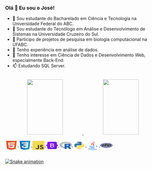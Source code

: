 ### Olá 👋 Eu sou o José!

- 🔭 Sou estudante do Bacharelado em Ciência e Tecnologia na Universidade Federal do ABC.
- 🌱 Sou estudante do Tecnólogo em Análise e Desenvolvimento de Sistemas na Universidade Cruzeiro do Sul.
- 👯 Participo de projetos de pesquisa em biologia computacional na UFABC.
- 🤔 Tenho experiência em análise de dados.
- 💬 Tenho interesse em Ciência de Dados e Desenvolvimento Web, especialmente Back-End.
- 📫 Estudando SQL Server.

##

<div align="center">
  <a href="https://github.com/jose-amorim">
  <img height="180em" width="48%" src="https://github-readme-stats.vercel.app/api?username=jose-amorim&show_icons=true&theme=radical&include_all_commits=true&count_private=true"/>
  <img height="180em" width="48%" src="https://github-readme-stats.vercel.app/api/top-langs/?username=jose-amorim&layout=compact&langs_count=7&theme=radical"/>
</div>

<div style="display: inline_block"><br>
  <img align="center" height="30" width="40" src="https://github.com/devicons/devicon/blob/master/icons/html5/html5-original.svg">
  <img align="center" height="30" width="40" src="https://raw.githubusercontent.com/devicons/devicon/master/icons/css3/css3-original.svg">
  <img align="center" height="30" width="40" src="https://github.com/devicons/devicon/blob/master/icons/javascript/javascript-original.svg">
  <img align="center" height="30" width="40" src="https://github.com/devicons/devicon/blob/master/icons/bootstrap/bootstrap-original.svg">
  <img align="center" height="30" width="40" src="https://github.com/devicons/devicon/blob/master/icons/r/r-original.svg">
  <img align="center" height="30" width="40" src="https://raw.githubusercontent.com/devicons/devicon/master/icons/python/python-original.svg">
  <img align="center" height="30" width="40" src="https://github.com/devicons/devicon/blob/master/icons/java/java-original.svg">
  <img align="center" height="30" width="40" src="https://github.com/devicons/devicon/blob/master/icons/php/php-original.svg">
</div>

##

![Snake animation](https://github.com/jose-amorim/jose-amorim/blob/output/github-contribution-grid-snake.svg)
